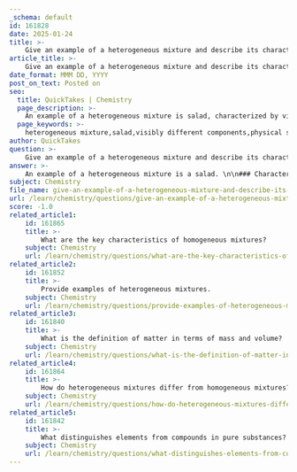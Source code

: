 ```yaml
---
_schema: default
id: 161828
date: 2025-01-24
title: >-
    Give an example of a heterogeneous mixture and describe its characteristics.
article_title: >-
    Give an example of a heterogeneous mixture and describe its characteristics.
date_format: MMM DD, YYYY
post_on_text: Posted on
seo:
  title: QuickTakes | Chemistry
  page_description: >-
    An example of a heterogeneous mixture is salad, characterized by visibly different components, ease of physical separation, non-uniform composition, and distinct phases.
  page_keywords: >-
    heterogeneous mixture,salad,visibly different components,physical separation,non-uniform composition,distinct phases,examples of mixtures
author: QuickTakes
question: >-
    Give an example of a heterogeneous mixture and describe its characteristics.
answer: >-
    An example of a heterogeneous mixture is a salad. \n\n### Characteristics of a Heterogeneous Mixture (Salad):\n\n1. **Visibly Different Components**: In a salad, the individual ingredients such as lettuce, tomatoes, cucumbers, and carrots can be seen distinctly. Each component retains its own properties and appearance.\n\n2. **Separation by Physical Means**: The components of a salad can be easily separated by physical means. For instance, one can pick out the tomatoes or cucumbers without affecting the other ingredients.\n\n3. **Non-uniform Composition**: Unlike homogeneous mixtures, where the composition is uniform throughout, a salad has a non-uniform composition. Different parts of the salad may contain different proportions of the ingredients.\n\n4. **Phases**: A salad consists of different phases (solid pieces of vegetables) that do not blend into a single phase, which is a hallmark of heterogeneous mixtures.\n\n5. **Examples of Other Heterogeneous Mixtures**: Other examples include oil and water, where the two liquids do not mix and form distinct layers, and a mixture of sand and iron filings, where the two substances can be easily distinguished and separated.\n\nIn summary, heterogeneous mixtures like salad are characterized by their visibly different components, ease of separation, non-uniform composition, and the presence of distinct phases.
subject: Chemistry
file_name: give-an-example-of-a-heterogeneous-mixture-and-describe-its-characteristics.md
url: /learn/chemistry/questions/give-an-example-of-a-heterogeneous-mixture-and-describe-its-characteristics
score: -1.0
related_article1:
    id: 161865
    title: >-
        What are the key characteristics of homogeneous mixtures?
    subject: Chemistry
    url: /learn/chemistry/questions/what-are-the-key-characteristics-of-homogeneous-mixtures
related_article2:
    id: 161852
    title: >-
        Provide examples of heterogeneous mixtures.
    subject: Chemistry
    url: /learn/chemistry/questions/provide-examples-of-heterogeneous-mixtures
related_article3:
    id: 161840
    title: >-
        What is the definition of matter in terms of mass and volume?
    subject: Chemistry
    url: /learn/chemistry/questions/what-is-the-definition-of-matter-in-terms-of-mass-and-volume
related_article4:
    id: 161864
    title: >-
        How do heterogeneous mixtures differ from homogeneous mixtures?
    subject: Chemistry
    url: /learn/chemistry/questions/how-do-heterogeneous-mixtures-differ-from-homogeneous-mixtures
related_article5:
    id: 161842
    title: >-
        What distinguishes elements from compounds in pure substances?
    subject: Chemistry
    url: /learn/chemistry/questions/what-distinguishes-elements-from-compounds-in-pure-substances
---
```


&nbsp;